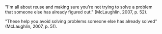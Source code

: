 "I'm all about reuse and making sure you're not trying to solve a problem that someone else has already figured out." (McLaughlin, 2007, p. 52).

"These help you avoid solving problems someone else has already solved" (McLaughlin, 2007, p. 51).